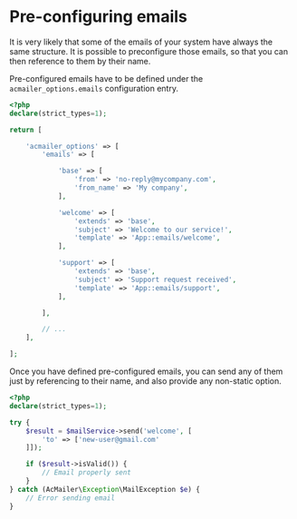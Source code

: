 # Pre-configuring emails

It is very likely that some of the emails of your system have always the same structure. It is possible to preconfigure those emails, so that you can then reference to them by their name.

Pre-configured emails have to be defined under the `acmailer_options.emails` configuration entry.

```php
<?php
declare(strict_types=1);

return [

    'acmailer_options' => [
        'emails' => [

            'base' => [
                'from' => 'no-reply@mycompany.com',
                'from_name' => 'My company',
            ],

            'welcome' => [
                'extends' => 'base',
                'subject' => 'Welcome to our service!',
                'template' => 'App::emails/welcome',
            ],

            'support' => [
                'extends' => 'base',
                'subject' => 'Support request received',
                'template' => 'App::emails/support',
            ],

        ],

        // ...
    ],

];
```

Once you have defined pre-configured emails, you can send any of them just by referencing to their name, and also provide any non-static option.

```php
<?php
declare(strict_types=1);

try {
    $result = $mailService->send('welcome', [
        'to' => ['new-user@gmail.com'
    ]]);

    if ($result->isValid()) {
        // Email properly sent
    }
} catch (AcMailer\Exception\MailException $e) {
    // Error sending email
}
```

